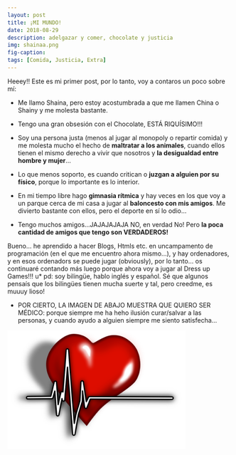 ```yaml
---
layout: post
title: ¡MI MUNDO!
date: 2018-08-29
description: adelgazar y comer, chocolate y justicia
img: shainaa.png
fig-caption: 
tags: [Comida, Justicia, Extra]
---
```


Heeey!! Este es mi primer post, por lo tanto, voy a contaros un poco sobre mí:
* Me llamo Shaina, pero estoy acostumbrada a que me llamen China o Shainy y me molesta bastante. 

* Tengo una gran obsesión con el Chocolate, ESTÁ RIQUÍSIMO!!!
* Soy una persona justa (menos al jugar al monopoly o repartir comida) y me molesta mucho el hecho de **maltratar a los animales**, cuando ellos tienen el mismo derecho a vivir que nosotros y **la desigualdad entre hombre y mujer**...
* Lo que menos soporto, es cuando critican o **juzgan a alguien por su físico**, porque lo importante es lo interior.
* En mi tiempo libre hago **gimnasia rítmica** y hay veces en los que voy a un parque cerca de mi casa a jugar al **baloncesto con mis amigos**. Me divierto bastante con ellos, pero el deporte en sí lo odio...
* Tengo muchos amigos...JAJAJAJAJA NO, en verdad No! Pero **la poca cantidad de amigos que tengo son VERDADEROS!**

Bueno... he aprendido a hacer Blogs, Htmls etc. en uncampamento de programación (en el que me encuentro ahora mismo...), y hay ordenadores, y en esos ordenadors se puede jugar (obviously), por lo tanto... os continuaré contando más luego porque ahora voy a jugar al Dress up Games!!!  u* pd: soy bilingüe, hablo inglés y español. Sé que algunos pensaís que los bilingües tienen mucha suerte y tal, pero creedme, es muuuy lioso!
* POR CIERTO, LA IMAGEN DE ABAJO MUESTRA QUE QUIERO SER MÉDICO: porque  siempre me ha heho ilusión curar/salvar a las personas, y cuando ayudo a alguien siempre me siento satisfecha...

<img src="/assets/img/heart.png" width="400" alt="extra"/>
